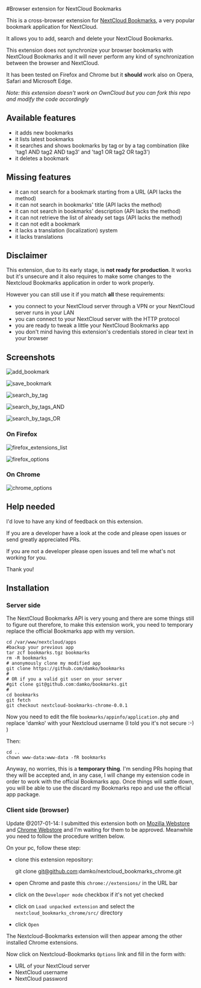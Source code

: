 #Browser extension for NextCloud Bookmarks

This is a cross-browser extension for [NextCloud Bookmarks](https://github.com/nextcloud/bookmarks), a very popular bookmark application for NextCloud. 

It allows you to add, search and delete your NextCloud Bookmarks. 

This extension does not synchronize your browser bookmarks with NextCloud Bookmarks and it will never perform any kind of synchronization between the browser and NextCloud.

It has been tested on Firefox and Chrome but it **should** work also on Opera, Safari and Microsoft Edge.

_Note: this extension doesn't work on OwnCloud but you can fork this repo and modify the code accordingly_

## Available features

* it adds new bookmarks
* it lists latest bookmarks
* it searches and shows bookmarks by tag or by a tag combination (like 'tag1 AND tag2 AND tag3' and 'tag1 OR tag2 OR tag3')
* it deletes a bookmark

## Missing features

* it can not search for a bookmark starting from a URL (API lacks the method)
* it can not search in bookmarks' title (API lacks the method)
* it can not search in bookmarks' description (API lacks the method)
* it can not retrieve the list of already set tags (API lacks the method)
* it can not edit a bookmark
* it lacks a translation (localization) system
* it lacks translations

## Disclaimer

This extension, due to its early stage, is **not ready for production**. It works but it's unsecure and it also requires to make some changes to the Nextcloud Bookmarks application in order to work properly.

However you can still use it if you match **all** these requirements:

* you connect to your NextCloud server through a VPN or your NextCloud server runs in your LAN
* you can connect to your NextCloud server with the HTTP protocol
* you are ready to tweak a little your NextCloud Bookmarks app
* you don't mind having this extension's credentials stored in clear text in your browser

## Screenshots

![add_bookmark](https://github.com/damko/freedommarks-browser-webextension/blob/master/screenshots/screenshot-freedommarks-add_bookmark.jpg)

![save_bookmark](https://github.com/damko/freedommarks-browser-webextension/blob/master/screenshots/screenshot-freedommarks-save_bookmark.png.jpg)

![search_by_tag](https://github.com/damko/freedommarks-browser-webextension/blob/master/screenshots/screenshot-freedommarks-search_by_tag.jpg)

![search_by_tags_AND](https://github.com/damko/freedommarks-browser-webextension/blob/master/screenshots/screenshot-freedommarks-search_by_tags_AND.jpg)

![search_by_tags_OR](https://github.com/damko/freedommarks-browser-webextension/blob/master/screenshots/screenshot-freedommarks-search_by_tags_OR.jpg)

### On Firefox 

![firefox_extensions_list](https://github.com/damko/freedommarks-browser-webextension/blob/master/screenshots/screenshot-freedommarks-firefox_extensions_list.jpg)

![firefox_options](https://github.com/damko/freedommarks-browser-webextension/blob/master/screenshots/screenshot-freedommarks-firefox_options.jpg)

### On Chrome
![chrome_options](https://github.com/damko/freedommarks-browser-webextension/blob/master/screenshots/screenshot-freedommarks-chrome_options.jpg)

## Help needed

I'd love to have any kind of feedback on this extension.

If you are a developer have a look at the code and please open issues or send greatly appreciated PRs.

If you are not a developer please open issues and tell me what's not working for you.

Thank you!

## Installation

### Server side

The NextCloud Bookmarks API is very young and there are some things still to figure out therefore, to make this extension work, you need to temporary replace the official Bookmarks app with my version.

	cd /var/www/nextcloud/apps
	#backup your previous app
	tar zcf bookmarks.tgz bookmarks
	rm -R bookmarks
	# anonymously clone my modified app
	git clone https://github.com/damko/bookmarks
	#
	# OR if you a valid git user on your server
	#git clone git@github.com:damko/bookmarks.git
	#
	cd bookmarks
	git fetch
	git checkout nextcloud-bookmarks-chrome-0.0.1

Now you need to edit the file `bookmarks/appinfo/application.php` and replace 'damko' with your Nextcloud username (I told you it's not secure :-) )

Then:

	cd ..
	chown www-data:www-data -fR bookmarks

Anyway, no worries, this is a **temporary thing**. I'm sending PRs hoping that they will be accepted and, in any case, I will change my extension code in order to work with the official Bookmarks app. Once things will sattle down, you will be able to use the discard my Bookmarks repo and use the official app package.

### Client side (browser)

Update @2017-01-14: I submitted this extension both on [Mozilla Webstore](https://addons.mozilla.org/en-US/firefox/addon/freedommarks/) and [Chrome Webstore](https://chrome.google.com/webstore/category/extensions) and I'm waiting for them to be approved. Meanwhile you need to follow the procedure written below.


On your pc, follow these step:

* clone this extension repository:

	git clone git@github.com:damko/nextcloud_bookmarks_chrome.git

* open Chrome and paste this `chrome://extensions/` in the URL bar

* click on the `Developer mode` checkbox if it's not yet checked

* click on `Load unpacked extension` and select the `nextcloud_bookmarks_chrome/src/` directory

* click `Open`

The Nextcloud-Bookmarks extension will then appear among the other installed Chrome extensions.

Now click on Nextcloud-Bookmarks `Options` link and fill in the form with:

* URL of your NextCloud server
* NextCloud username
* NextCloud password

